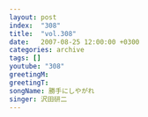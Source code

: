 ```yaml
---
layout: post
index:  "308"
title:  "vol.308"
date:   2007-08-25 12:00:00 +0300
categories: archive
tags: []
youtube: "308"
greetingM: 
greetingT: 
songName: 勝手にしやがれ
singer: 沢田研二
---
```

